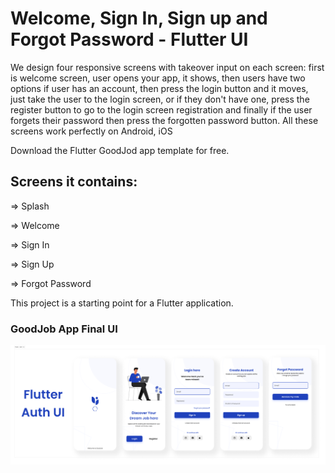 # Welcome, Sign In, Sign up and Forgot Password - Flutter UI

We design four responsive screens with takeover input on each screen: first is welcome screen, 
user opens your app, it shows, then users have two options if user has an account, then press the 
login button and it moves, just take the user to the login screen, or if they don't have one, press 
the register button to go to the login screen registration and finally if the user forgets their password 
then press the forgotten password button. All these screens work perfectly on Android, iOS

Download the Flutter GoodJod app template for free.

## Screens it contains:

=> Splash

=> Welcome

=> Sign In

=> Sign Up

=> Forgot Password

This project is a starting point for a Flutter application.

### GoodJob App Final UI
![Preview](/Flutter_Auth_UI.jpg)